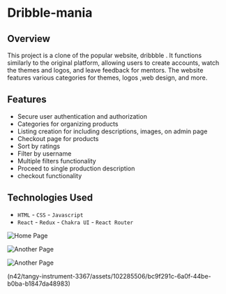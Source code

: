 # Dribble-mania


## Overview

This project is a clone of the popular website, dribbble . It functions similarly to the original platform, allowing users to create accounts, watch the themes and logos, and leave feedback for mentors. The website features various categories for themes, logos ,web design, and more.

## Features

- Secure user authentication and authorization
- Categories for organizing products
- Listing creation for  including descriptions, images, on admin page
- Checkout page for products
- Sort by ratings
- Filter by username
- Multiple filters functionality
- Proceed to single production description
- checkout functionality

## Technologies Used

- `HTML` - `CSS` - `Javascript`
- `React` - `Redux` - `Chakra UI` - `React Router`


![Home Page](https://github.com/vsachin42/tangy-instrument-3367/assets/102285506/b119e11c-ab27-493f-83d5-284c9cac33b0)

![Another Page](https://github.com/vsachin42/tangy-instrument-3367/assets/102285506/3fc6aa67-f977-4fa9-8da8-c268b820c922)

![Another Page](https://github.com/vsachin42/tangy-instrument-3367/assets/102285506/6e12abad-dfbb-45e5-8be7-08891b2078fb)

(n42/tangy-instrument-3367/assets/102285506/bc9f291c-6a0f-44be-b0ba-b1847da48983)

